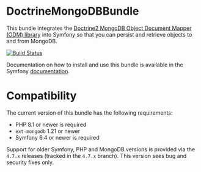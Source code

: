 DoctrineMongoDBBundle
=====================

This bundle integrates the [Doctrine2 MongoDB Object Document Mapper (ODM) library](https://github.com/doctrine/mongodb-odm)
into Symfony so that you can persist and retrieve objects to and from MongoDB.

[![Build Status](https://github.com/doctrine/DoctrineMongoDBBundle/workflows/Continuous%20Integration/badge.svg)](https://github.com/doctrine/DoctrineMongoDBBundle/actions)

Documentation on how to install and use this bundle is available in the
Symfony [documentation](http://symfony.com/doc/current/bundles/DoctrineMongoDBBundle/index.html).

Compatibility
=============

The current version of this bundle has the following requirements:
 * PHP 8.1 or newer is required
 * `ext-mongodb` 1.21 or newer
 * Symfony 6.4 or newer is required

Support for older Symfony, PHP and MongoDB versions is provided via the `4.7.x`
releases (tracked in the `4.7.x` branch). This version sees bug and security fixes
only.
